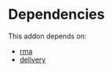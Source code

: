 # Dependencies

This addon depends on:

- [rma](../../../../odoo-bringout-oca-rma-rma)
- [delivery](../../../../../oca-ocb-warehouse/odoo-bringout-oca-ocb-delivery)
